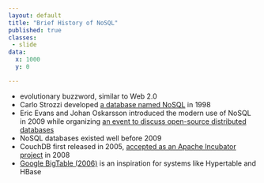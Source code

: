 ```yaml
---
layout: default
title: "Brief History of NoSQL"
published: true
classes:
 - slide
data:
  x: 1000
  y: 0

---
```


* evolutionary buzzword, similar to Web 2.0
* Carlo Strozzi developed [a database named NoSQL](http://www.strozzi.it/cgi-bin/CSA/tw7/I/en_US/nosql/Home%20Page) in 1998
* Eric Evans and Johan Oskarsson introduced the modern use of NoSQL in 2009 while organizing [an event to discuss open-source distributed databases](http://blog.sym-link.com/2009/05/12/nosql_2009.html)
* NoSQL databases existed well before 2009
* CouchDB first released in 2005, [accepted as an Apache Incubator project](http://incubator.apache.org/projects/couchdb.html) in 2008
* [Google BigTable (2006)](http://research.google.com/archive/bigtable.html) is an inspiration for systems like Hypertable and HBase